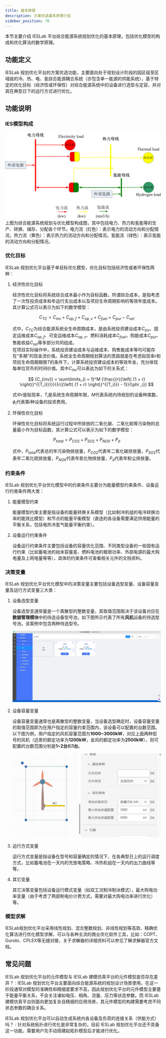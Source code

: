 ```yaml
---
title: 基本原理
description: 方案优选基本原理介绍
sidebar_position: 70
---
```


本节主要介绍 IESLab 平台综合能源系统规划优化的基本原理，包括优化模型的构成和优化算法的数学原理。

## 功能定义

IESLab 规划优化平台的方案优选功能，主要面向处于规划设计阶段的园区级至区域级的冷、热、电、氢综合能源耦合系统（亦包含单一能源的供能系统），基于特定的优化目标（经济性或环保性）对综合能源系统中的设备进行选型与定容，并对其在典型日下的运行方式进行优化。

## 功能说明
### IES模型构成
![综合能源系统规划与优化模型构成 =x700](./IES_structure.png "综合能源系统规划与优化模型构成")
上图为综合能源系统规划与优化模型构成图，其中包括电力、热力和氢能等的生产、转换、储存、分配各个环节。电力流（红色）：表示电力的流动方向和分配情况。热力流（黄色）：表示热力的流动方向和分配情况。氢能流（绿色）：表示氢能的流动方向和分配情况。
### 优化目标

IESLab 规划优化平台基于单目标优化模型，优化目标包括经济性或者环保性两种：

1. 经济性优化目标
   
   经济性优化目标将系统综合成本最小作为目标函数，所谓综合成本，是指考虑了一次性投资成本和年运行支出成本以及项目生命周期影响的等效年度成本。其计算公式可以表示为如下的数学模型：

   $$
    C_{TC}=C_{inv}+C_{op,f}+C_{op,v}+C_{fuel}+C_{pur}-C_{sel}
   $$

   式中，$C_{TC}$为综合能源系统全生命周期成本，是由系统投资建设成本$C_{inv}$、固定运维成本$C_{op,f}$、可变运维成本$C_{op,v}$、燃料消耗成本$C_{fuel}$，购能成本$C_{pur}$、售能收益$C_{sel}$等多部分共同组成。  
   在项目实际操作中，系统投资建设成本与运维成本、购售能成本等均可能存在“多期”的现金流价值。系统全生命周期规划算法的思路就是在考虑贴现率$r$和项目生命周期期限$T$的条件下，计算系统投资建设成本的等效年金，充分体现每单位货币的时间价值。其中$C_{inv}$可以表达为如下的关系式：

   $$
    {C_{inv}} = \sum\limits_{i = 1}^M {\frac{{r{{\left( {1 + r} \right)}^{{T_i}}}}}{{r{{\left( {1 + r} \right)}^{{T_i}}} - 1}}{\phi _i}} 
   $$

   式中$r$是贴现率，$T_i$是系统生命周期年限，$M$代表系统内待规划的设备种类数，$\phi _i$代表第$i$种设备的投资费用。

2. 环保性优化目标

   环保性优化目标将系统运行过程中所排放的二氧化碳、二氧化硫等污染物的总量最小作为目标函数，其计算公式可以表示为如下的数学模型：

   $$
    P_{total}=P_{CO2}+P_{SO2}+P_{NOX}+P_{d}
   $$

   式中，$P_{total}$代表总的年污染物排放量，$P_{CO2}$代表年二氧化碳排放量，$P_{SO2}$代表年二氧化硫排放量，$P_{NOX}$代表年氮化物排放量，$P_{d}$代表年粉尘排放量。

### 约束条件

IESLab 规划优化平台优化模型中的约束条件主要分为能量模型约束条件、设备运行约束条件两大类：

1. 能量模型约束
   
   能量模型约束主要是指设备的能量转换关系模型（比如制冷机组的电冷转换功率的能效比模型）和节点的能量平衡模型（直连的各设备需要满足供用能量的平衡关系，包括电热冷氢气能量平衡约束）。

2. 设备运行约束条件
   
   设备运行约束条件主要包括设备的容量优化范围、不同类型设备的一些固有运行约束（比如蓄电池的始末容量差、燃料电池的极限功率、外部电源的最大购电量及上网电量等等），具体的约束条件可查看相关元件的文档资料。

### 决策变量

IESLab 规划优化平台优化模型中的决策变量主要包括设备选型变量、设备容量变量及运行方式变量三大类：

1. 设备选型变量
   
   设备选型变通常量是一个离散型的整数变量，其取值范围取决于该设备对应在**数据管理模块**中的待选设备型号池，如下图所示代表了所有**风机**设备的待选型号池，该案例中包含两种待选型号。

   ![风机设备的待选型号池 =x700](./windturbine_pool.jpg "风机设备的待选型号池")

2. 设备容量变量
   
   设备容量变量通常也是离散型的整数变量，当设备选型确定时，设备容量变量的取值范围即为在用户指定的容量约束范围内，该设备可以配置的台数范围。以下图为例，用户指定的风机容量范围为**1000~3000kW**，对应上面两种型号的风机（远景的额定功率为**1200kW**，金风的额定功率为**2500kW**），则可配置的台数范围分别是**1~2台**和**1台**。

   ![风机设备的容量配置范围 =x400](./cap_limit.jpg "风机设备的容量配置范围")

3. 运行方式变量
   
   运行方式变量是指设备在型号和容量确定的情况下，在各典型日上的运行调度方式，比如蓄电池在一天内的充放电策略、冷热机组在一天内的出力曲线等等。
4. 其它变量
   
   其它决策变量包括设备运行模式变量（如双工况制冷制冰模式），最大购电功率变量（由于考虑了两部制电价计费方式，需要对最大购电功率进行优化）等。

### 模型求解

IESLab规划优化平台采用线性规划、混合整数规划、非线性规划等高效、精确优化算法进行优化模型求解，可以与各种主流的商业优化软件工具，比如：COPT、Gurobi、CPLEX等无缝对接，关于求解器的详细资料可以参见了解求解器官方文档。

## 常见问题

IESLab 规划优化平台的元件模型与 IESLab 建模仿真平台的元件模型是否存在差异？
: IESLab 规划优化平台主要面向综合能源系统的规划设计场景使用，在这一阶段通常对模型的准确性和精细度要求不高，因此规划优化平台的元件模型主要基于能量平衡关系，不会关注诸如电压、相角、流量、压力等状态参数。而 IESLab 建模仿真平台则面向更加复杂且精细的应用场景，其元件模型的构建需要考虑不同状态参数的耦合关系。

IESLab 规划优化平台可以自动生成系统内各设备及负荷的连接关系（供能方式）吗？
: 针对系统拓扑进行优化是非常复杂的，目前 IESLab 规划优化平台还不具备这一功能，需要用户先手动搭建起拓扑模型后才能进行优化。